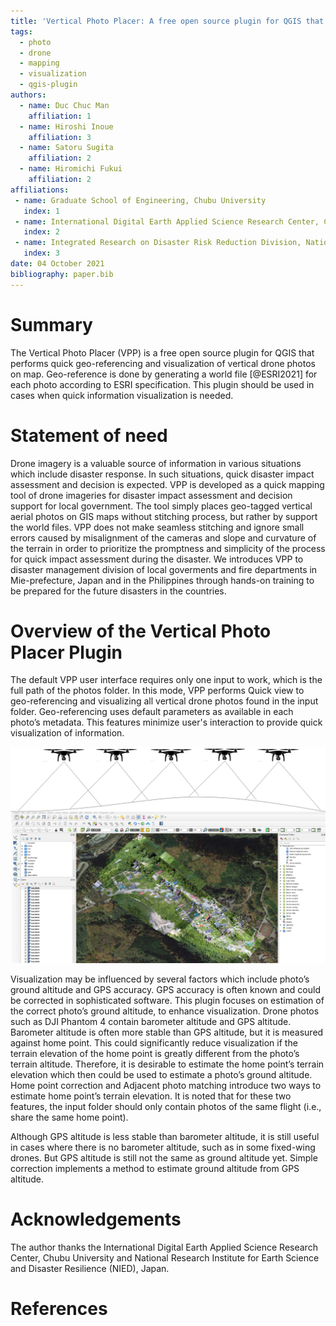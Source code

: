 ```yaml
---
title: 'Vertical Photo Placer: A free open source plugin for QGIS that performs quick placement of vertical drone photos on map'
tags:
  - photo
  - drone
  - mapping
  - visualization
  - qgis-plugin
authors:
  - name: Duc Chuc Man 
    affiliation: 1 
  - name: Hiroshi Inoue 
    affiliation: 3
  - name: Satoru Sugita
    affiliation: 2
  - name: Hiromichi Fukui
    affiliation: 2
affiliations:
 - name: Graduate School of Engineering, Chubu University 
   index: 1
 - name: International Digital Earth Applied Science Research Center, Chubu University 
   index: 2
 - name: Integrated Research on Disaster Risk Reduction Division, National Research Institute for Earth Science and Disaster Resilience
   index: 3
date: 04 October 2021
bibliography: paper.bib
---
```


# Summary

The Vertical Photo Placer (VPP) is a free open source plugin for QGIS that 
performs quick geo-referencing and visualization of vertical drone photos on map.
Geo-reference is done by generating a world file [@ESRI2021] for each photo according to ESRI 
specification. This plugin should be used in cases when quick information visualization 
is needed. 

# Statement of need

Drone imagery is a valuable source of information in various situations which include 
disaster response. In such situations, quick disaster impact assessment and decision 
is expected. VPP is developed as a quick mapping tool of drone imageries for disaster 
impact assessment and decision support for local government. The tool simply places 
geo-tagged vertical aerial photos on GIS maps without stitching process, but rather 
by support the world files. VPP does not make seamless stitching and ignore small errors 
caused by misalignment of the cameras and slope and curvature of the terrain in order 
to prioritize the promptness and simplicity of the process for quick impact assessment 
during the disaster. We introduces VPP to disaster management division of local goverments 
and fire departments in Mie-prefecture, Japan and in the Philippines through hands-on 
training to be prepared for the future disasters in the countries. 

# Overview of the Vertical Photo Placer Plugin

The default VPP user interface requires only one input to work, which is the full path 
of the photos folder. In this mode, VPP performs Quick view to geo-referencing and visualizing 
all vertical drone photos found in the input folder. Geo-referencing uses default parameters 
as available in each photo’s metadata. This features minimize user's interaction to provide 
quick visualization of information. 

![Usage of the `Vertical Photo Placer Plugin` for QGIS.\label{fig:plugin_usage}](vpp_example_update.png)

Visualization may be influenced by several factors which include photo’s ground altitude 
and GPS accuracy. GPS accuracy is often known and could be corrected in sophisticated software. 
This plugin focuses on estimation of the correct photo’s ground altitude, to enhance visualization.
Drone photos such as DJI Phantom 4 contain barometer altitude and GPS altitude. Barometer altitude 
is often more stable than GPS altitude, but it is measured against home point.
This could significantly reduce visualization if the terrain elevation of the home point 
is greatly different from the photo’s terrain altitude. Therefore, it is desirable to estimate 
the home point’s terrain elevation which then could be used to estimate a photo’s ground altitude. 
Home point correction and Adjacent photo matching introduce two ways to estimate home point’s terrain elevation. 
It is noted that for these two features, the input folder should only contain photos of the same flight 
(i.e., share the same home point).

Although GPS altitude is less stable than barometer altitude, it is still useful in cases where there is 
no barometer altitude, such as in some fixed-wing drones. But GPS altitude is still not the same as 
ground altitude yet. Simple correction implements a method to estimate ground altitude from GPS altitude.

# Acknowledgements

The author thanks the International Digital Earth Applied Science Research Center, Chubu University 
and National Research Institute for Earth Science and Disaster Resilience (NIED), Japan.

# References
